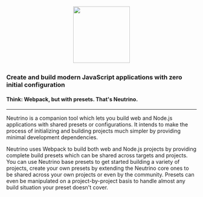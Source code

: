<h1><p align="center"><a href="http://neutrino.js.org"><img src="https://raw.githubusercontent.com/mozilla-neutrino/neutrino-dev/master/docs/assets/logo.png" height="150"></a></p></h1>

### Create and build modern JavaScript applications with zero initial configuration
#### Think: Webpack, but with presets. That's Neutrino.

---

Neutrino is a companion tool which lets you build web and Node.js applications with shared presets or configurations. It intends to make the process of initializing and building projects much simpler by providing minimal development dependencies. 

Neutrino uses Webpack to build both web and Node.js projects by providing complete build presets which can be shared across targets and projects. You can use Neutrino base presets to get started building a variety of projects, create your
own presets by extending the Neutrino core ones to be shared across your own projects or even by the community. Presets can even be manipulated on a project-by-project basis to handle almost any build situation your preset doesn't cover.
